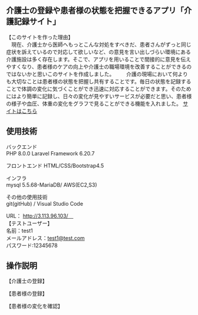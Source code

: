 

## 介護士の登録や患者様の状態を把握できるアプリ「介護記録サイト」
【このサイトを作った理由】<br>
　現在、介護士から医師へもっとこんな対処をすべきだ、患者さんがずっと同じ症状を訴えているので対応して欲しいなど、の意見を言い出しづらい環境にある介護施設は多く存在します。そこで、アプリを用いることで間接的に意見を伝えやすくなり、患者様のケアの向上や介護士の職場環境を改善することができるのではないかと思いこのサイトを作成しました。
　　介護の現場において何よりも大切なことは患者様の状態を把握し共有することです。毎日の状態を記録することで体調の変化に気づくことができ迅速に対応することができます。そのためにはより簡単に記録し、日々の変化が見やすいサービスが必要だと思い、患者様の様子や血圧、体重の変化をグラフで見ることができる機能を入れました。
<a href="http://3.113.96.103/" alt="">サイトはこちら</a>

## 使用技術
バックエンド<br>
PHP 8.0.0
Laravel Framework 6.20.7<br>

フロントエンド
HTML/CSS/Bootstrap4.5<br>

インフラ<br>
mysql 5.5.68-MariaDB/ AWS(EC2,S3)<br>

その他の使用技術<br>
 git(gitHub) / Visual Studio Code 

URL： http://3.113.96.103/　<br>
【テストユーザー】          <br>
名前：test1             <br>
メールアドレス：test1@test.com <br>
パスワード:12345678

## 操作説明
【介護士の登録】





【患者様の登録】


【患者様の変化を確認】



